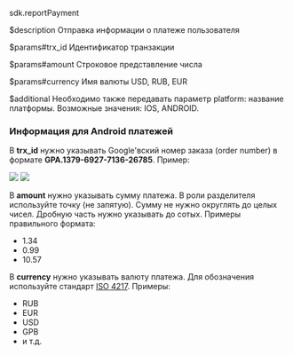sdk.reportPayment

$description
Отправка информации о платеже пользователя

$params#trx_id
Идентификатор транзакции

$params#amount
Строковое представление числа

$params#currency
Имя валюты USD, RUB, EUR

$additional
Необходимо также передавать параметр platform: название платформы. Возможные значения: IOS, ANDROID.

### Информация для Android платежей

В **trx_id** нужно указывать Google'вский номер заказа (order number) в формате **GPA.1379-6927-7136-26785**. 
Пример:

![](/res/img/dev/methods/sdk.reportPayment/google_payment_english.png)
![](/res/img/dev/methods/sdk.reportPayment/google_payment_russian.png)

В **amount** нужно указывать сумму платежа. В роли разделителя используйте точку (не запятую). Сумму не нужно округлять до целых чисел. Дробную часть нужно указывать до сотых. 
Примеры правильного формата:

* 1.34
* 0.99
* 10.57 


В **currency** нужно указывать валюту платежа. Для обозначения используйте стандарт [ISO 4217](https://en.wikipedia.org/wiki/ISO_4217).
Примеры: 

* RUB
* EUR
* USD
* GPB
* и т.д.